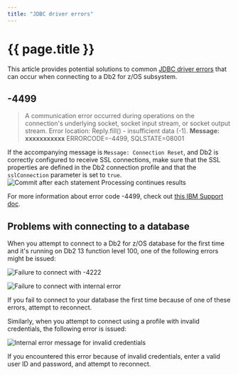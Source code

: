 ```yaml
---
title: "JDBC driver errors"
---
```


# {{ page.title }}

This article provides potential solutions to common [JDBC driver errors](https://www.ibm.com/docs/en/db2-for-zos/13?topic=jsri-error-codes-issued-by-data-server-driver-jdbc-sqlj) that can occur when connecting to a Db2 for z/OS subsystem.

## -4499
> A communication error occurred during operations on the connection's underlying socket, socket input stream, or socket output stream. Error location: Reply.fill() - insufficient data (-1). **Message: xxxxxxxxxxx** ERRORCODE=-4499, SQLSTATE=08001

If the accompanying message is `Message: Connection Reset`, and Db2 is correctly configured to receive SSL connections, make sure that the SSL properties are defined in the Db2 connection profile and that the `sslConnection` parameter is set to `true`.
![Commit after each statement Processing continues results]({{site.baseurl}}/assets/images/troubleshoot-4499.png)

For more information about error code -4499, check out [this IBM Support doc](https://www.ibm.com/support/pages/faq-jdbc-errorcode-4499-connectivity).

## Problems with connecting to a database

When you attempt to connect to a Db2 for z/OS database for the first time and it's running on Db2 13 function level 100, one of the following errors might be issued:

  ![Failure to connect with -4222]({{site.baseurl}}/assets/images/jdbc-4222.png)

  ![Failure to connect with internal error]({{site.baseurl}}/assets/images/jdbc-internal-error.png)

If you fail to connect to your database the first time because of one of these errors, attempt to reconnect.

Similarly, when you attempt to connect using a profile with invalid credentials, the following error is issued:

  ![Internal error message for invalid credentials]({{site.baseurl}}/assets/images/invalid_credentials_error.png)

If you encountered this error because of invalid credentials, enter a valid user ID and password, and attempt to reconnect.
